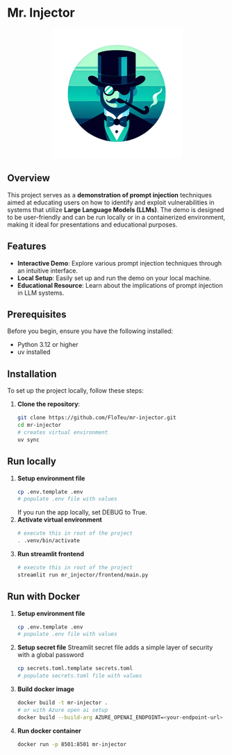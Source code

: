 # Mr. Injector
<div style="text-align: center;">
    <img src="files/logo_mr_injector.png" alt="Demo Image" width="300"/>
</div>

## Overview

This project serves as a **demonstration of prompt injection** techniques aimed at educating users on how to identify and exploit vulnerabilities in systems that utilize **Large Language Models (LLMs)**. The demo is designed to be user-friendly and can be run locally or in a containerized environment, making it ideal for presentations and educational purposes.



## Features

- **Interactive Demo**: Explore various prompt injection techniques through an intuitive interface.
- **Local Setup**: Easily set up and run the demo on your local machine.
- **Educational Resource**: Learn about the implications of prompt injection in LLM systems.

## Prerequisites

Before you begin, ensure you have the following installed:

- Python 3.12 or higher
- uv installed

## Installation

To set up the project locally, follow these steps:

1. **Clone the repository**:

   ```bash
   git clone https://github.com/FloTeu/mr-injector.git
   cd mr-injector
   # creates virtual environment
   uv sync
   
## Run locally

1. **Setup environment file**
   ```bash
   cp .env.template .env
   # populate .env file with values
   ```
   If you run the app locally, set DEBUG to True.
2. **Activate virtual environment**
   ```bash
   # execute this in root of the project
   . .venv/bin/activate
   ```
3. **Run streamlit frontend**
   ```bash
   # execute this in root of the project
   streamlit run mr_injector/frontend/main.py
   ```
 
## Run with Docker
1. **Setup environment file**
   ```bash
   cp .env.template .env
   # populate .env file with values
   ```
2. **Setup secret file**
   Streamlit secret file adds a simple layer of security with a global password
   ```bash
   cp secrets.toml.template secrets.toml
   # populate secrets.toml file with values
   ```
3. **Build docker image**
   ```bash
   docker build -t mr-injector .
   # or with Azure open ai setup
   docker build --build-arg AZURE_OPENAI_ENDPOINT=<your-endpoint-url> -t mr-injector .
   ```
4. **Run docker container**
   ```bash
   docker run -p 8501:8501 mr-injector
   ```


   
